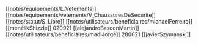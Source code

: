 [[notes/equipements/L_Vetements]] [[notes/equipements/vetements/V_ChaussuresDeSecurite]] [[notes/statut/S_Libre]]
[[notes/utilisateurs/beneficiaires/michaelFerreira]]
[[menélikShizzle]]
020921 [[alejandroBasconMartin]]
[[notes/utilisateurs/beneficiaires/madiJorge]]
280621 [[javierSzymanski]]